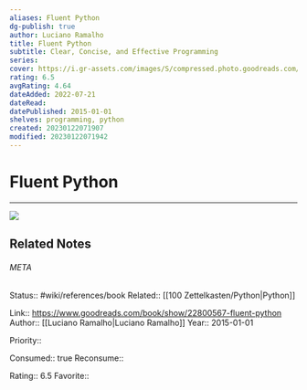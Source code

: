 ```yaml
---
aliases: Fluent Python
dg-publish: true
author: Luciano Ramalho
title: Fluent Python
subtitle: Clear, Concise, and Effective Programming
series: 
cover: https://i.gr-assets.com/images/S/compressed.photo.goodreads.com/books/1442848456l/22800567.jpg
rating: 6.5
avgRating: 4.64
dateAdded: 2022-07-21
dateRead: 
datePublished: 2015-01-01
shelves: programming, python
created: 20230122071907
modified: 20230122071942
---
```

# Fluent Python
---
![](https://i.gr-assets.com/images/S/compressed.photo.goodreads.com/books/1442848456l/22800567.jpg)

## Related Notes




###### META
Status:: #wiki/references/book
Related:: [[100 Zettelkasten/Python\|Python]]

Link:: https://www.goodreads.com/book/show/22800567-fluent-python
Author:: [[Luciano Ramalho\|Luciano Ramalho]]
Year:: 2015-01-01

Priority:: 

Consumed:: true
Reconsume:: 

Rating:: 6.5
Favorite:: 
